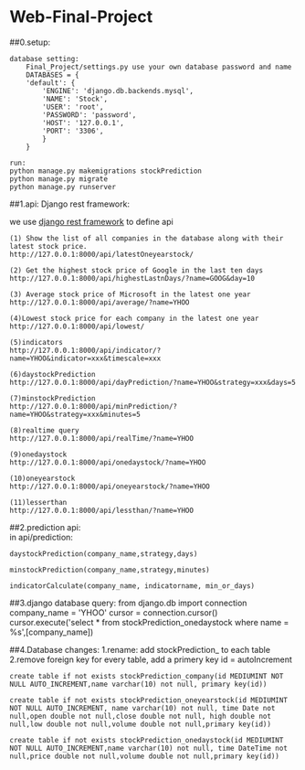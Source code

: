 # Web-Final-Project



##0.setup:

	database setting:
		Final_Project/settings.py use your own database password and name
		DATABASES = {
    	'default': {
        	'ENGINE': 'django.db.backends.mysql',
        	'NAME': 'Stock',
        	'USER': 'root',
        	'PASSWORD': 'password',
        	'HOST': '127.0.0.1',
        	'PORT': '3306',
    		}
		}
	
	run:
	python manage.py makemigrations stockPrediction
	python manage.py migrate
	python manage.py runserver


##1.api: Django rest framework:
  
we use [django rest framework](http://www.django-rest-framework.org) to define api  
  
	(1) Show the list of all companies in the database along with their latest stock price.  
	http://127.0.0.1:8000/api/latestOneyearstock/  
	
	(2) Get the highest stock price of Google in the last ten days  
	http://127.0.0.1:8000/api/highestLastnDays/?name=GOOG&day=10    
	
	(3) Average stock price of Microsoft in the latest one year  
	http://127.0.0.1:8000/api/average/?name=YHOO  
	
	(4)Lowest stock price for each company in the latest one year  
	http://127.0.0.1:8000/api/lowest/  
	
	(5)indicators  
	http://127.0.0.1:8000/api/indicator/?name=YHOO&indicator=xxx&timescale=xxx  
	
	(6)daystockPrediction  
	http://127.0.0.1:8000/api/dayPrediction/?name=YHOO&strategy=xxx&days=5  
	
	(7)minstockPrediction  
	http://127.0.0.1:8000/api/minPrediction/?name=YHOO&strategy=xxx&minutes=5  

    (8)realtime query
    http://127.0.0.1:8000/api/realTime/?name=YHOO
    
    (9)onedaystock
    http://127.0.0.1:8000/api/onedaystock/?name=YHOO
    
    (10)oneyearstock
    http://127.0.0.1:8000/api/oneyearstock/?name=YHOO
    
    (11)lesserthan
    http://127.0.0.1:8000/api/lessthan/?name=YHOO
    
    
##2.prediction api:  
in api/prediction:  

	daystockPrediction(company_name,strategy,days)
	
	minstockPrediction(company_name,strategy,minutes)
	
	indicatorCalculate(company_name, indicatorname, min_or_days)


##3.django database query:
	from django.db import connection
	company_name = 'YHOO'
	cursor = connection.cursor()
    cursor.execute('select * from stockPrediction_onedaystock where name = %s',[company_name])

##4.Database changes:
1.rename: add stockPrediction_ to each table  
2.remove foreign key for every table, add a primery key id = autoIncrement

	create table if not exists stockPrediction_company(id MEDIUMINT NOT NULL AUTO_INCREMENT,name varchar(10) not null, primary key(id))
	
	create table if not exists stockPrediction_oneyearstock(id MEDIUMINT NOT NULL AUTO_INCREMENT, name varchar(10) not null, time Date not null,open double not null,close double not null, high double not null,low double not null,volume double not null,primary key(id))
	
	create table if not exists stockPrediction_onedaystock(id MEDIUMINT NOT NULL AUTO_INCREMENT,name varchar(10) not null, time DateTime not null,price double not null,volume double not null,primary key(id))



  
  

	
